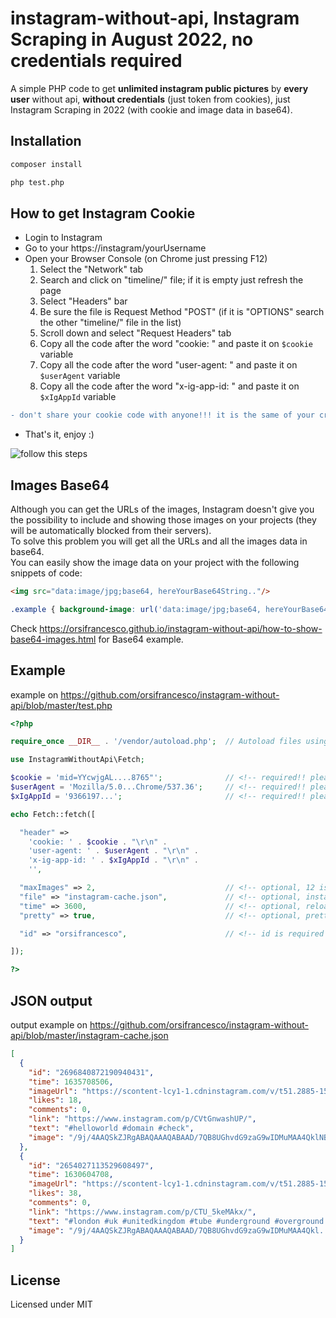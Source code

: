 # instagram-without-api, Instagram Scraping in August 2022, no credentials required

A simple PHP code to get **unlimited instagram public pictures** by **every user** without api, **without credentials** (just token from cookies), just Instagram Scraping in 2022 (with cookie and image data in base64).

## Installation

```bash
composer install

php test.php
```

## How to get Instagram Cookie

- Login to Instagram
- Go to your https://instagram/yourUsername
- Open your Browser Console (on Chrome just pressing F12)
  1. Select the "Network" tab
  2. Search and click on "timeline/" file; if it is empty just refresh the page
  3. Select "Headers" bar
  4. Be sure the file is Request Method "POST" (if it is "OPTIONS" search the other "timeline/" file in the list)
  5. Scroll down and select "Request Headers" tab
  6. Copy all the code after the word "cookie: " and paste it on `$cookie` variable
  7. Copy all the code after the word "user-agent: " and paste it on `$userAgent` variable
  8. Copy all the code after the word "x-ig-app-id: " and paste it on `$xIgAppId` variable
```diff
- don't share your cookie code with anyone!!! it is the same of your credentials
```
- That's it, enjoy :)

![follow this steps](https://user-images.githubusercontent.com/6490641/181632823-42fb2308-4c3f-421a-848a-58cefcf98915.png "follow this steps")

## Images Base64
Although you can get the URLs of the images, Instagram doesn't give you the possibility to include and showing those images on your projects (they will be automatically blocked from their servers).\
To solve this problem you will get all the URLs and all the images data in base64.\
You can easily show the image data on your project with the following snippets of code:

```html
<img src="data:image/jpg;base64, hereYourBase64String.."/>
```
```css
.example { background-image: url('data:image/jpg;base64, hereYourBase64String..'); }
```

Check https://orsifrancesco.github.io/instagram-without-api/how-to-show-base64-images.html for Base64 example.

## Example
example on https://github.com/orsifrancesco/instagram-without-api/blob/master/test.php

```php
<?php

require_once __DIR__ . '/vendor/autoload.php';  // Autoload files using Composer autoload

use InstagramWithoutApi\Fetch;

$cookie = 'mid=YYcwjgAL....8765"';              // <!-- required!! please get your cookie from your browser console (6)
$userAgent = 'Mozilla/5.0...Chrome/537.36';     // <!-- required!! please get your user-agent from your browser console (7)
$xIgAppId = '9366197...';                       // <!-- required!! please get your x-ig-app-id from your browser console (8)

echo Fetch::fetch([

  "header" =>                                   
    'cookie: ' . $cookie . "\r\n" .
    'user-agent: ' . $userAgent . "\r\n" .
    'x-ig-app-id: ' . $xIgAppId . "\r\n" .
    '',

  "maxImages" => 2,                             // <!-- optional, 12 is the max number
  "file" => "instagram-cache.json",             // <!-- optional, instagram-cache.json is by default
  "time" => 3600,                               // <!-- optional, reload contents after 3600 seconds by default
  "pretty" => true,                             // <!-- optional, prettyfy json true/false

  "id" => "orsifrancesco",                      // <!-- id is required

]);

?>
```

## JSON output
output example on https://github.com/orsifrancesco/instagram-without-api/blob/master/instagram-cache.json

```json
[
  {
    "id": "2696840872190940431",
    "time": 1635708506,
    "imageUrl": "https://scontent-lcy1-1.cdninstagram.com/v/t51.2885-15/e35/p1080x1080/249938862_1214260935751176_32...",
    "likes": 18,
    "comments": 0,
    "link": "https://www.instagram.com/p/CVtGnwashUP/",
    "text": "#helloworld #domain #check",
    "image": "/9j/4AAQSkZJRgABAQAAAQABAAD/7QB8UGhvdG9zaG9wIDMuMAA4QklNBAQAAAAAAGA............."
  },
  {
    "id": "2654027113529608497",
    "time": 1630604708,
    "imageUrl": "https://scontent-lcy1-1.cdninstagram.com/v/t51.2885-15/e35/p1080x1080/241221239_8640769...",
    "likes": 38,
    "comments": 0,
    "link": "https://www.instagram.com/p/CTU_5keMAkx/",
    "text": "#london #uk #unitedkingdom #tube #underground #overground #sunrise #morning #morningvibes #sky #metro #line #prospective",
    "image": "/9j/4AAQSkZJRgABAQAAAQABAAD/7QB8UGhvdG9zaG9wIDMuMAA4Qkl..........."
  }
]
```

## License

Licensed under MIT